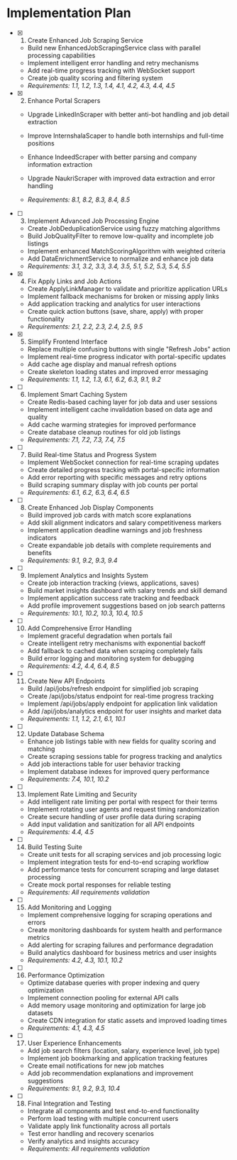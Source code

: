 # Implementation Plan

- [x] 1. Create Enhanced Job Scraping Service


  - Build new EnhancedJobScrapingService class with parallel processing capabilities
  - Implement intelligent error handling and retry mechanisms
  - Add real-time progress tracking with WebSocket support
  - Create job quality scoring and filtering system
  - _Requirements: 1.1, 1.2, 1.3, 1.4, 4.1, 4.2, 4.3, 4.4, 4.5_

- [x] 2. Enhance Portal Scrapers



  - Upgrade LinkedInScraper with better anti-bot handling and job detail extraction
  - Improve InternshalaScaper to handle both internships and full-time positions
  - Enhance IndeedScraper with better parsing and company information extraction
  - Upgrade NaukriScraper with improved data extraction and error handling


  - _Requirements: 8.1, 8.2, 8.3, 8.4, 8.5_

- [ ] 3. Implement Advanced Job Processing Engine
  - Create JobDeduplicationService using fuzzy matching algorithms
  - Build JobQualityFilter to remove low-quality and incomplete job listings
  - Implement enhanced MatchScoringAlgorithm with weighted criteria
  - Add DataEnrichmentService to normalize and enhance job data
  - _Requirements: 3.1, 3.2, 3.3, 3.4, 3.5, 5.1, 5.2, 5.3, 5.4, 5.5_

- [x] 4. Fix Apply Links and Job Actions


  - Create ApplyLinkManager to validate and prioritize application URLs
  - Implement fallback mechanisms for broken or missing apply links
  - Add application tracking and analytics for user interactions
  - Create quick action buttons (save, share, apply) with proper functionality
  - _Requirements: 2.1, 2.2, 2.3, 2.4, 2.5, 9.5_

- [x] 5. Simplify Frontend Interface


  - Replace multiple confusing buttons with single "Refresh Jobs" action
  - Implement real-time progress indicator with portal-specific updates
  - Add cache age display and manual refresh options
  - Create skeleton loading states and improved error messaging
  - _Requirements: 1.1, 1.2, 1.3, 6.1, 6.2, 6.3, 9.1, 9.2_

- [ ] 6. Implement Smart Caching System
  - Create Redis-based caching layer for job data and user sessions
  - Implement intelligent cache invalidation based on data age and quality
  - Add cache warming strategies for improved performance
  - Create database cleanup routines for old job listings
  - _Requirements: 7.1, 7.2, 7.3, 7.4, 7.5_

- [ ] 7. Build Real-time Status and Progress System
  - Implement WebSocket connection for real-time scraping updates
  - Create detailed progress tracking with portal-specific information
  - Add error reporting with specific messages and retry options
  - Build scraping summary display with job counts per portal
  - _Requirements: 6.1, 6.2, 6.3, 6.4, 6.5_

- [ ] 8. Create Enhanced Job Display Components
  - Build improved job cards with match score explanations
  - Add skill alignment indicators and salary competitiveness markers
  - Implement application deadline warnings and job freshness indicators
  - Create expandable job details with complete requirements and benefits
  - _Requirements: 9.1, 9.2, 9.3, 9.4_

- [ ] 9. Implement Analytics and Insights System
  - Create job interaction tracking (views, applications, saves)
  - Build market insights dashboard with salary trends and skill demand
  - Implement application success rate tracking and feedback
  - Add profile improvement suggestions based on job search patterns
  - _Requirements: 10.1, 10.2, 10.3, 10.4, 10.5_

- [ ] 10. Add Comprehensive Error Handling
  - Implement graceful degradation when portals fail
  - Create intelligent retry mechanisms with exponential backoff
  - Add fallback to cached data when scraping completely fails
  - Build error logging and monitoring system for debugging
  - _Requirements: 4.2, 4.4, 6.4, 8.5_

- [ ] 11. Create New API Endpoints
  - Build /api/jobs/refresh endpoint for simplified job scraping
  - Create /api/jobs/status endpoint for real-time progress tracking
  - Implement /api/jobs/apply endpoint for application link validation
  - Add /api/jobs/analytics endpoint for user insights and market data
  - _Requirements: 1.1, 1.2, 2.1, 6.1, 10.1_

- [ ] 12. Update Database Schema
  - Enhance job listings table with new fields for quality scoring and matching
  - Create scraping sessions table for progress tracking and analytics
  - Add job interactions table for user behavior tracking
  - Implement database indexes for improved query performance
  - _Requirements: 7.4, 10.1, 10.2_

- [ ] 13. Implement Rate Limiting and Security
  - Add intelligent rate limiting per portal with respect for their terms
  - Implement rotating user agents and request timing randomization
  - Create secure handling of user profile data during scraping
  - Add input validation and sanitization for all API endpoints
  - _Requirements: 4.4, 4.5_

- [ ] 14. Build Testing Suite
  - Create unit tests for all scraping services and job processing logic
  - Implement integration tests for end-to-end scraping workflow
  - Add performance tests for concurrent scraping and large dataset processing
  - Create mock portal responses for reliable testing
  - _Requirements: All requirements validation_

- [ ] 15. Add Monitoring and Logging
  - Implement comprehensive logging for scraping operations and errors
  - Create monitoring dashboards for system health and performance metrics
  - Add alerting for scraping failures and performance degradation
  - Build analytics dashboard for business metrics and user insights
  - _Requirements: 4.2, 4.3, 10.1, 10.2_

- [ ] 16. Performance Optimization
  - Optimize database queries with proper indexing and query optimization
  - Implement connection pooling for external API calls
  - Add memory usage monitoring and optimization for large job datasets
  - Create CDN integration for static assets and improved loading times
  - _Requirements: 4.1, 4.3, 4.5_

- [ ] 17. User Experience Enhancements
  - Add job search filters (location, salary, experience level, job type)
  - Implement job bookmarking and application tracking features
  - Create email notifications for new job matches
  - Add job recommendation explanations and improvement suggestions
  - _Requirements: 9.1, 9.2, 9.3, 10.4_

- [ ] 18. Final Integration and Testing
  - Integrate all components and test end-to-end functionality
  - Perform load testing with multiple concurrent users
  - Validate apply link functionality across all portals
  - Test error handling and recovery scenarios
  - Verify analytics and insights accuracy
  - _Requirements: All requirements validation_